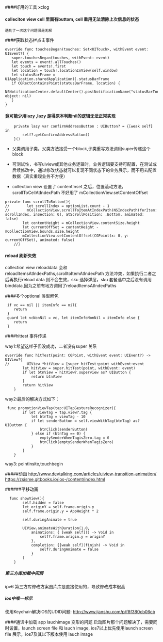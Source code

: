 
####好用的工具
xclog
 
#### colleciton view cell 里面有buttom, cell 重用无法清除上次信息的状态
	遇到了一次这个问题很是无解
 
####获取状态栏点击事件
 
 ```
 override func touchesBegan(touches: Set<UITouch>, withEvent event: UIEvent?) {
    super.touchesBegan(touches, withEvent: event)
    let events = event!.allTouches()
    let touch = events!.first
    let location = touch!.locationInView(self.window)
    let statusBarFrame = UIApplication.sharedApplication().statusBarFrame
    if CGRectContainsPoint(statusBarFrame, location) {
        NSNotificationCenter.defaultCenter().postNotificationName("statusBarTouched", object: nil)
    }
}
```

#### 竟可能少用lazy ,lazy 是得原本判断nil的逻辑无法正常实现

```
	private lazy var confirmAddressButton : UIButton? = {[weak self] in
        self?.getConfirmAddressButton()
    }()
   ```
* 父类调用子类，父类方法接受一个block,子类重写方法调用super传递这个block 

* 可测试性，书写uiview或其他业务逻辑时，业务逻辑要支持可配置，在测试或后续修改中，通过修改状态就可以复现不同状态下的业务展示，而不用去配置数据（真实重现业务不方便） 

*  collection view 设置了 contentInset 之后，位置滚动方法，scrollToCellAtIndexPath 不好用了 mCollectionView.setContentOffset

```
private func scrollToBottom(){
//        let scrollIndex = optionList.count - 1
//        mCollectionView.scrollToItemAtIndexPath(NSIndexPath(forItem: scrollIndex, inSection: 0), atScrollPosition: .Bottom, animated: false)
        let contentHeight = mCollectionView.contentSize.height
        let currentOffSet = contentHeight - mCollectionView.bounds.size.height
        mCollectionView.setContentOffset(CGPoint(x: 0, y: currentOffSet), animated: false)
    //}
```    

#### reload 刷新失效
 collection view  reloaddata 会和 reloadItemsAtIndexPaths,scrolltoItemAtIndexPath 方法冲突，如果执行二者之后再执行reload data 则不会生效，sku 选择弹层，sku 套餐选中之后没有调用binddata,因为之前有地方调用了reloadItemsAtIndexPaths





####多个optional 类型解包   

```
 if vc == nil || itemInfo == nil{
    return
 }
 guard let vcNonNil = vc, let itemInfoNonNil = itemInfo else {
    return
 }
```


####hittest 事件传递

way1:希望这样子但没成功，二者没有super 关系

```
override func hitTest(point: CGPoint, withEvent event: UIEvent?) -> UIView?{
//        UIView *hitView = [super hitTest:point withEvent:event
        let hitView = super.hitTest(point, withEvent: event)
        if let btnView = hitView?.superview as? UIButton {
            return btnView
        }
        return hitView
    }
```

way2:最后的解决方式如下：

```
 func promotionViewTap(tap:UITapGestureRecognizer){
        if let viewTag = tap.view?.tag {
            let btnTag = viewTag - 10
            if let senderButton = self.viewWithTag(btnTag) as? UIButton {
                btnClick(senderButton)
            } else if (btnTag == 0) {
                emptySenderWhenTagisZero.tag = 0
                btnClick(emptySenderWhenTagisZero)
            }
        }
    }
```

way3: pointInsite,touchbegin


#####动画
http://www.devtalking.com/articles/uiview-transition-animation/
https://zsisme.gitbooks.io/ios-/content/index.html

######平移动画
```
  func showView(){
        self.hidden = false
        let originY = self.frame.origin.y
        self.frame.origin.y = AppHeight * 2
        
        self.duringAnimate = true
        
        UIView.animateWithDuration(1.0,
            animations: { [weak self]() -> Void in
                self?.frame.origin.y = originY
            },
            completion: {[weak self](finish) -> Void in
                self?.duringAnimate = false
            }
        )
    }
```

##### 第三方库加载中间层
ipv6 第三方库修改方案图片库是直接使用的，导致修改成本很高

##### ios中唯一标示
使用Keychain解决iOS的UDID问题:
http://www.jianshu.com/p/f8f380cb06cb

####通话中加载 app lauchimage 变形的问题
启动图片那个问题解决了，需要同时设置，launch screen file 和 lauch image, ios7以上优先使用launch screen file 展示，ios7及其以下版本使用 lauch image

    

 
   
   
   